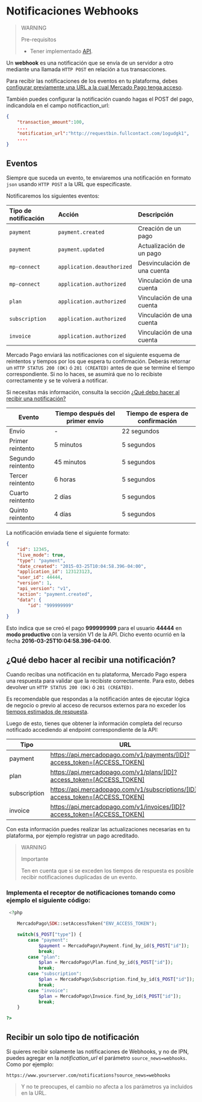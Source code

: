 # Notificaciones Webhooks

> WARNING
>
> Pre-requisitos
>
> * Tener implementado [API](https://www.mercadopago.com.ar/developers/es/guides/payments/api/introduction).

Un **webhook** es una notificación que se envía de un servidor a otro mediante una llamada `HTTP POST` en relación a tus transacciones.

Para recibir las notificaciones de los eventos en tu plataforma, debes [configurar previamente una URL a la cual Mercado Pago tenga acceso](https://www.mercadopago.com/mla/account/webhooks).

También puedes configurar la notificación cuando hagas el POST del pago, indicandola en el campo notificaction_url:

```json
{
	"transaction_amount":100,
	....
	"notification_url":"http://requestbin.fullcontact.com/1ogudgk1",
    ....
}
```


## Eventos

Siempre que suceda un evento, te enviaremos una notificación en formato `json` usando `HTTP POST` a la URL que especificaste.

Notificaremos los siguientes eventos:

| Tipo de notificación |           Acción           |         Descripción          |
| :------------------- | :------------------------- | :--------------------------- |
| `payment`            | `payment.created`          | Creación de un pago          |
| `payment`            | `payment.updated`          | Actualización de un pago     |
| `mp-connect`         | `application.deauthorized` | Desvinculación de una cuenta |
| `mp-connect`         | `application.authorized`   | Vinculación de una cuenta    |
| `plan`               | `application.authorized`   | Vinculación de una cuenta    |
| `subscription`       | `application.authorized`   | Vinculación de una cuenta    |
| `invoice`            | `application.authorized`   | Vinculación de una cuenta    |

Mercado Pago enviará las notificaciones con el siguiente esquema de reintentos y tiempos por los que espera tu confirmación. Deberás retornar un `HTTP STATUS 200 (OK)` ó `201 (CREATED)` antes de que se termine el tiempo correspondiente. Si no lo haces, se asumirá que no lo recibiste correctamente y se te volverá a notificar.

Si necesitas más información, consulta la sección [¿Qué debo hacer al recibir una notificación?](#bookmark_¿qué_debo_hacer_al_recibir_una_notificación?)

| Evento            | Tiempo después del primer envío | Tiempo de espera de confirmación |
|-------------------|---------------------------------|----------------------------------|
| Envío             | -                               | 22 segundos                      |
| Primer reintento  | 5 minutos                       | 5 segundos                       |
| Segundo reintento | 45 minutos                      | 5 segundos                       |
| Tercer reintento  | 6 horas                         | 5 segundos                       |
| Cuarto reintento  | 2 días                          | 5 segundos                       |
| Quinto reintento  | 4 días                          | 5 segundos                       |

La notificación enviada tiene el siguiente formato:

```json
{
    "id": 12345,
    "live_mode": true,
    "type": "payment",
    "date_created": "2015-03-25T10:04:58.396-04:00",
    "application_id": 123123123,
    "user_id": 44444,
    "version": 1,
    "api_version": "v1",
    "action": "payment.created",
    "data": {
        "id": "999999999"
    }
}
```

Esto indica que se creó el pago **999999999** para el usuario **44444** en **modo productivo** con la versión V1 de la API. Dicho evento ocurrió en la fecha **2016-03-25T10:04:58.396-04:00**.


## ¿Qué debo hacer al recibir una notificación?

Cuando recibas una notificación en tu plataforma, Mercado Pago espera una respuesta para validar que la recibiste correctamente. Para esto, debes devolver un `HTTP STATUS 200 (OK)` ó `201 (CREATED)`.

Es recomendable que respondas a la notificación antes de ejecutar lógica de negocio o previo al acceso de recursos externos para no exceder los [tiempos estimados de respuesta](#bookmark_eventos).

Luego de esto, tienes que obtener la información completa del recurso notificado accediendo al endpoint correspondiente de la API:

Tipo         | URL                                                | Documentación
------------ | -------------------------------------------------- | --------------------
payment      | https://api.mercadopago.com/v1/payments/[ID]?access_token=[ACCESS_TOKEN]      | [Ver documentación](https://www.mercadopago.com.ar/developers/es/reference/payments/_payments_id/get/)
plan         | https://api.mercadopago.com/v1/plans/[ID]?access_token=[ACCESS_TOKEN]         | -
subscription | https://api.mercadopago.com/v1/subscriptions/[ID]?access_token=[ACCESS_TOKEN] | -
invoice      | https://api.mercadopago.com/v1/invoices/[ID]?access_token=[ACCESS_TOKEN]      | [Ver documentación](https://www.mercadopago.com.ar/developers/es/reference/invoices/_invoices_id/get/)


Con esta información puedes realizar las actualizaciones necesarias en tu plataforma, por ejemplo registrar un pago acreditado.

> WARNING
>
> Importante
>
> Ten en cuenta que si se exceden los tiempos de respuesta es posible recibir notificaciones duplicadas de un evento.

### Implementa el receptor de notificaciones tomando como ejemplo el siguiente código:

```php
 <?php

    MercadoPago\SDK::setAccessToken("ENV_ACCESS_TOKEN");

    switch($_POST["type"]) {
        case "payment":
            $payment = MercadoPago\Payment.find_by_id($_POST["id"]);
            break;
        case "plan":
            $plan = MercadoPago\Plan.find_by_id($_POST["id"]);
            break;
        case "subscription":
            $plan = MercadoPago\Subscription.find_by_id($_POST["id"]);
            break;
        case "invoice":
            $plan = MercadoPago\Invoice.find_by_id($_POST["id"]);
            break;
    }

?>
```

## Recibir un solo tipo de notificación

Si quieres recibir solamente las notificaciones de Webhooks, y no de IPN, puedes agregar en la *notification_url* el parámetro `source_news=webhooks`. Como por ejemplo:

`https://www.yourserver.com/notifications?source_news=webhooks`

> Y no te preocupes, el cambio no afecta a los parámetros ya incluidos en la URL.

